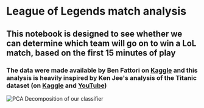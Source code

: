 # League of Legends match analysis

## This notebook is designed to see whether we can determine which team will go on to win a LoL match, based on the first 15 minutes of play

### The data were made available by Ben Fattori on [Kaggle](https://www.kaggle.com/benfattori/league-of-legends-diamond-games-first-15-minutes) and this analysis is heavily inspired by Ken Jee's analysis of the Titanic dataset (on [Kaggle](https://www.kaggle.com/kenjee/titanic-project-example) and [YouTube](https://www.youtube.com/watch?v=I3FBJdiExcg&t=0s))

![PCA Decomposition of our classifier](/images/pca_decomposition.png)

